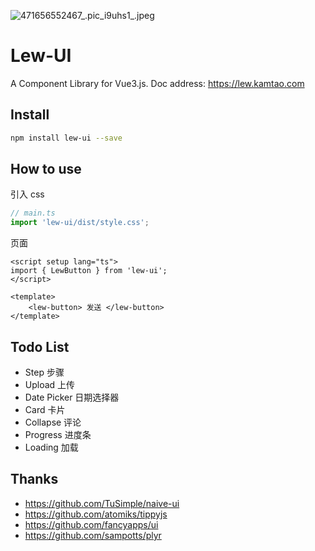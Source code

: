 ![471656552467_.pic_i9uhs1_.jpeg](https://cdn.jsdelivr.net/gh/lewkamtao/PicHub-Cloud@master/PicHub/471656552467_.pic_i9uhs1_.jpeg)

# Lew-UI

A Component Library for Vue3.js.
Doc address: https://lew.kamtao.com

## Install

```bash
npm install lew-ui --save
```

## How to use

引入 css

```js
// main.ts
import 'lew-ui/dist/style.css';
```

页面

```vue
<script setup lang="ts">
import { LewButton } from 'lew-ui';
</script>

<template>
    <lew-button> 发送 </lew-button>
</template>
```

## Todo List

-   Step 步骤
-   Upload 上传
-   Date Picker 日期选择器
-   Card 卡片
-   Collapse 评论
-   Progress 进度条
-   Loading 加载

## Thanks

-   https://github.com/TuSimple/naive-ui
-   https://github.com/atomiks/tippyjs
-   https://github.com/fancyapps/ui
-   https://github.com/sampotts/plyr
